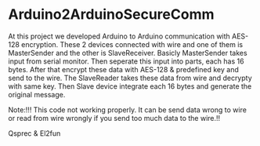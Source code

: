 # Arduino2ArduinoSecureComm
At this project we developed Arduino to Arduino communication with AES-128 encryption. These 2 devices connected with wire and one of them is MasterSender and the other is SlaveReceiver.
Basicly MasterSender takes input from serial monitor. Then seperate this input into parts, each has 16 bytes. After that encrypt these data with AES-128 & predefined key and send to the wire. The SlaveReader takes these data from wire and decrypty with same key. Then Slave device integrate each 16 bytes and generate the original message. 

Note:!!! This code not working properly. It can be send data wrong to wire or read from wire wrongly if you send too much data to the wire.!!

Qsprec & El2fun
